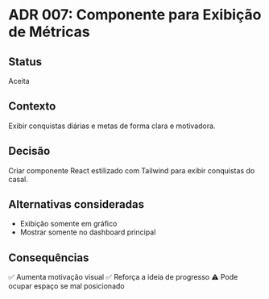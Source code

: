 # ADR 007: Componente <ConquistasTopo /> para Exibição de Métricas

## Status
Aceita

## Contexto
Exibir conquistas diárias e metas de forma clara e motivadora.

## Decisão
Criar componente React <ConquistasTopo /> estilizado com Tailwind para exibir conquistas do casal.

## Alternativas consideradas
- Exibição somente em gráfico
- Mostrar somente no dashboard principal

## Consequências
✅ Aumenta motivação visual
✅ Reforça a ideia de progresso
⚠️ Pode ocupar espaço se mal posicionado
